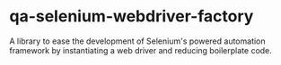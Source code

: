 # qa-selenium-webdriver-factory
A library to ease the development of Selenium's powered automation framework by instantiating a web driver and reducing boilerplate code.
